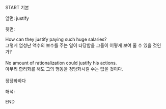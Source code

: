 START
기본

앞면:
justify


뒷면:
<div>How can they justify paying such huge salaries? </div><div>그렇게 엄청난 액수의 보수를 주는 일이 타당함을 그들이 어떻게 보여 줄 수 있을 것인가?</div><div><br></div><div><div>No amount of rationalization could justify his actions. </div><div><div>아무리 합리화를 해도 그의 행동을 정당화시킬 수는 없을 것이다.</div></div></div><div><br></div><div>정당화하다</div>


해석:

END